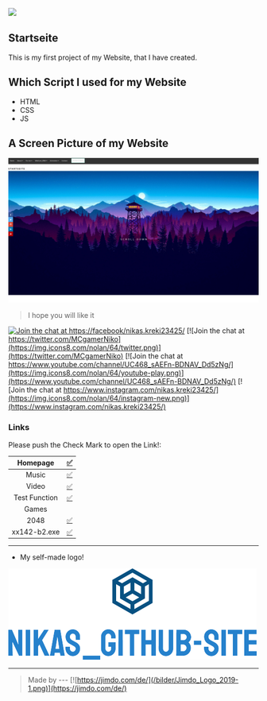 ![](https://komarev.com/ghpvc/?username=nikas17mc-nikas17mc.github.io&color=brightgreen)
## Startseite
This is my first project of my Website, that I have created.

## Which Script I used for my Website

* HTML
* CSS
* JS


## A Screen Picture of my Website

![Test Image 1](/bilder/screen-site.png)

> I hope you will like it

  [![Join the chat at https://facebook/nikas.kreki23425/](https://img.icons8.com/nolan/64/facebook.png)](https://facebook.com/nikas.kreki23425/)    [![Join the chat at https://twitter.com/MCgamerNiko](https://img.icons8.com/nolan/64/twitter.png)](https://twitter.com/MCgamerNiko)    [![Join the chat at https://www.youtube.com/channel/UC468_sAEFn-BDNAV_Dd5zNg/](https://img.icons8.com/nolan/64/youtube-play.png)](https://www.youtube.com/channel/UC468_sAEFn-BDNAV_Dd5zNg/)    [![Join the chat at https://www.instagram.com/nikas.kreki23425/](https://img.icons8.com/nolan/64/instagram-new.png)](https://www.instagram.com/nikas.kreki23425/)


### Links

Please push the Check Mark to open the Link!:

|  Homepage  | [:white_check_mark:](https://nikischmicki7q945.github.io/) |
| :----------: | :----------: |
|  Music  | [:white_check_mark:](https://nikischmicki7q945.github.io/next.html) |
|  Video  | [:white_check_mark:](https://nikischmicki7q945.github.io/video.html) |
|  Test Function  | [:white_check_mark:](https://nikischmicki7q945.github.io/test.html) |
|  Games  | 
|  2048  | [:white_check_mark:](https://nikischmicki7q945.github.io/Games/2048/index.html) |
|  xx142-b2.exe  | [:white_check_mark:](https://nikischmicki7q945.github.io/Games/xx142-b2.exe) |


---
- My self-made logo! 


![Test Image 2](/icons/logo_small.png "Logo Github_Nikas")


---


> Made by --- [![https://jimdo.com/de/](/bilder/Jimdo_Logo_2019-1.png)](https://jimdo.com/de/)
